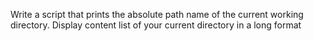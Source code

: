 Write a script that prints the absolute path name of the current working directory. Display content list of your current directory in a long format
